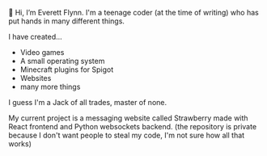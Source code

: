 👋 Hi, I’m Everett Flynn. I'm a teenage coder (at the time of writing) who has put hands in many different things.

I have created...
- Video games
- A small operating system
- Minecraft plugins for Spigot
- Websites
- many more things

I guess I'm a Jack of all trades, master of none.

My current project is a messaging website called Strawberry made with React frontend and Python websockets backend. (the repository is private because I don't want people to steal my code, I'm not sure how all that works)
